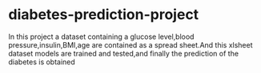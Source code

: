 # diabetes-prediction-project

In this project a dataset containing a glucose level,blood pressure,insulin,BMI,age are contained as a spread sheet.And this xlsheet dataset models are trained and tested,and finally the prediction of the diabetes is obtained
